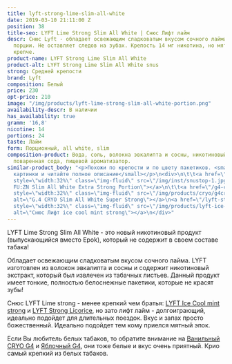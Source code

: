 ```yaml
---
title: lyft-strong-lime-slim-all-white
date: 2019-03-10 21:11:00 Z
position: 38
title-seo: LYFT Lime Strong Slim All White | Снюс Лифт лайм
descr: Снюс Lyft - обладает освежающим сладковатым вкусом сочного лайма. 24 белых
  порции. Не оставляет следов на зубах. Крепость 14 мг никотина, но мятный Lyft ощущается
  крепче.
product-name: LYFT Strong Lime Slim All White
product-alt: LYFT Strong Lime Slim All White snus
strong: Средней крепости
brand: Lyft
composition: Белый
price: 230
opt-price: 210
image: "/img/products/lyft-lime-strong-slim-all-white-portion.png"
availability-descr: В наличии
has_availability: true
gramm: '16,8'
nicotine: 14
portions: 24
taste: Лайм
form: Порционный, all white, slim
composition-product: Вода, соль, волокна эвкалипта и сосны, никотиновый экстракт,
  поваренная сода, пищевой ароматизатор.
similar-product_body: "<p>Похожи по крепости и по цвету пакетиков. <small>Жмите на
  картинки и читайте полное описание</small></p>\n<div>\n\t\t<a href=\"/general-g4-slim-apple-white\"><img
  style=\"width:32%\" class=\"img-fluid\" src=\"/img/inst/snustop-1.jpg\" alt=\"G.4
  FU:ZN Slim All White Extra Strong Portion\"></a>\n\t\t<a href=\"/g4-cryo-slim-all-white-super-strong\"><img
  style=\"width:32%\" class=\"img-fluid\" src=\"/img/products/cryo/g4cryo-snus.jpg\"
  alt=\"G.4 CRYO Slim All White Super Strong\"></a>\n<a href=\"/lyft-strong-ice-cool-mint-slim-all-white\"><img
  style=\"width:32%\" class=\"img-fluid\" src=\"/img/products/lyft-ice-cool-mint/lyft-ice-cool-mint.JPG\"
  alt=\"Снюс Лифт ice cool mint strong\"></a>\n</div>"
---
```


LYFT Lime Strong Slim All White - это новый никотиновый продукт (выпускающийся вместо Epok), который не содержит в своем составе табака!

Обладает освежающим сладковатым вкусом сочного лайма.
LYFT изготовлен из волокон эвкалипта и сосны и содержит никотиновый экстракт, который был извлечен из табачных листьев.
Данный продукт имеет тонкие, полностью белоснежные пакетики, которые не красят зубы!

Снюс LYFT Lime strong - менее крепкий чем братья: [LYFT Ice Cool mint strong](/lyft-strong-ice-cool-mint-slim-all-white) и [LYFT Strong Licorice](/lyft-strong-licorice-slim-all-white), но зато лифт лайм - долгоиграющий, идеально подойдет для длительных поездок. Вкус и запах просто божественный. Идеально подойдет тем кому приелся мятный эпок.

Если Вы любитель белых табаков, то обратите внимание на [Ванильный CRYO G4](/g4-cryo-slim-all-white-super-strong) и [Яблочный G4](/general-g4-slim-apple-white), они тоже белые и вкус очень приятный. Крио самый крепкий из белых табаков.